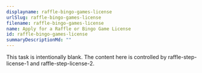 ```yaml
---
displayname: raffle-bingo-games-license
urlSlug: raffle-bingo-games-license
filename: raffle-bingo-games-license
name: Apply for a Raffle or Bingo Game License
id: raffle-bingo-games-license
summaryDescriptionMd: ""
---
```


This task is intentionally blank. The content here is controlled by raffle-step-license-1 and raffle-step-license-2.
